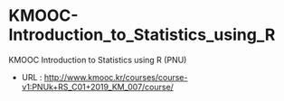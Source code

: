 # KMOOC-Introduction_to_Statistics_using_R
KMOOC Introduction to Statistics using R (PNU)

 - URL : http://www.kmooc.kr/courses/course-v1:PNUk+RS_C01+2019_KM_007/course/
